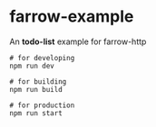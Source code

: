 # farrow-example

An **todo-list** example for farrow-http

```shell
# for developing
npm run dev

# for building
npm run build

# for production
npm run start
```
